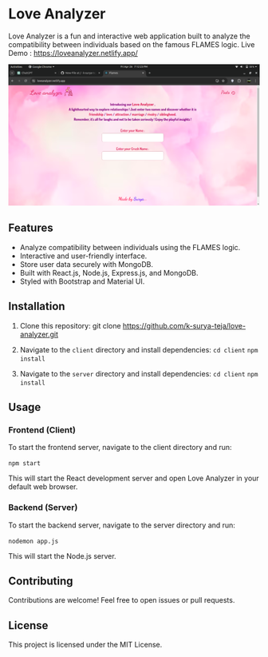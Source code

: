 
# Love Analyzer

Love Analyzer is a fun and interactive web application built to analyze the compatibility between individuals based on the famous FLAMES logic.
Live Demo : <a href="https://loveanalyzer.netlify.app/">https://loveanalyzer.netlify.app/</a>

![Love Analyzer](love-analyzer.png)


## Features

- Analyze compatibility between individuals using the FLAMES logic.
- Interactive and user-friendly interface.
- Store user data securely with MongoDB.
- Built with React.js, Node.js, Express.js, and MongoDB.
- Styled with Bootstrap and Material UI.

## Installation

1. Clone this repository:
     git clone https://github.com/k-surya-teja/love-analyzer.git
   
2. Navigate to the `client` directory and install dependencies:
     `cd client`
     `npm install`

3. Navigate to the `server` directory and install dependencies:
     `cd client`
     `npm install`

## Usage

### Frontend (Client)
To start the frontend server, navigate to the client directory and run:

   `npm start`
   
This will start the React development server and open Love Analyzer in your default web browser.

### Backend (Server)
To start the backend server, navigate to the server directory and run:

  `nodemon app.js`

This will start the Node.js server.

## Contributing
Contributions are welcome! Feel free to open issues or pull requests.

## License
This project is licensed under the MIT License.




